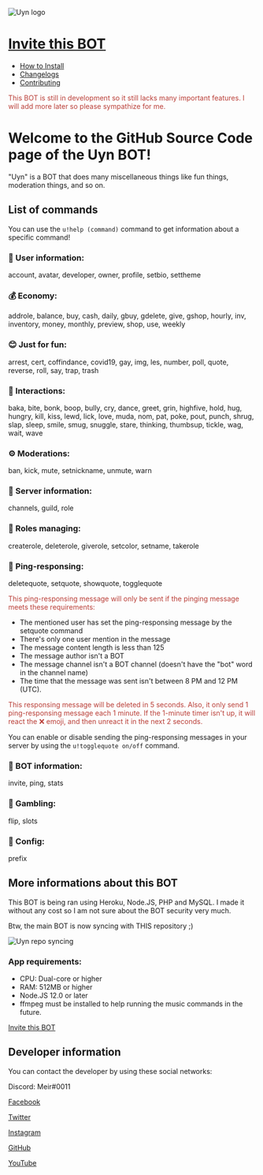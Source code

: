 ![Uyn logo](https://i.imgur.com/ZUlHOwY.png)

# [Invite this BOT](https://discord.com/oauth2/authorize?client_id=850900162930802729&scope=bot&permissions=271707254)

* [How to Install](https://www.github.com/LilShieru/Uyn/blob/master/INSTALL.md)
* [Changelogs](https://www.github.com/LilShieru/Uyn/blob/master/CHANGELOGS.md)
* [Contributing](https://www.github.com/LilShieru/Uyn/blob/master/CONTRIBUTING.md)

<span style="color:#ba3f38">This BOT is still in development so it still lacks many important features. I will add more later so please sympathize for me.</span>

# Welcome to the GitHub Source Code page of the Uyn BOT!

"Uyn" is a BOT that does many miscellaneous things like fun things, moderation things, and so on.

## List of commands
You can use the `u!help (command)` command to get information about a specific command!

### 👥 User information:
account, avatar, developer, owner, profile, setbio, settheme

### 💰 Economy:
addrole, balance, buy, cash, daily, gbuy, gdelete, give, gshop, hourly, inv, inventory, money, monthly, preview, shop, use, weekly

### 😊 Just for fun:
arrest, cert, coffindance, covid19, gay, img, les, number, poll, quote, reverse, roll, say, trap, trash

### 👋 Interactions:
baka, bite, bonk, boop, bully, cry, dance, greet, grin, highfive, hold, hug, hungry, kill, kiss, lewd, lick, love, muda, nom, pat, poke, pout, punch, shrug, slap, sleep, smile, smug, snuggle, stare, thinking, thumbsup, tickle, wag, wait, wave

### ⚙️ Moderations:
ban, kick, mute, setnickname, unmute, warn

### 🚩 Server information:
channels, guild, role

### 📜 Roles managing:
createrole, deleterole, giverole, setcolor, setname, takerole

### 💬 Ping-responsing:
deletequote, setquote, showquote, togglequote

<span style="color:#ba3f38">This ping-responsing message will only be sent if the pinging message meets these requirements:</span>
  * The mentioned user has set the ping-responsing message by the setquote command
  * There's only one user mention in the message
  * The message content length is less than 125
  * The message author isn't a BOT
  * The message channel isn't a BOT channel (doesn't have the "bot" word in the channel name)
  * The time that the message was sent isn't between 8 PM and 12 PM (UTC).

<span style="color:#ba3f38">This responsing message will be deleted in 5 seconds. Also, it only send 1 ping-responsing message each 1 minute. If the 1-minute timer isn't up, it will react the ❌ emoji, and then unreact it in the next 2 seconds.</span>

You can enable or disable sending the ping-responsing messages in your server by using the `u!togglequote on/off` command.

### 🤖 BOT information:
invite, ping, stats

### 🎲 Gambling:
flip, slots

### 👋 Config:
prefix

## More informations about this BOT
This BOT is being ran using Heroku, Node.JS, PHP and MySQL. I made it without any cost so I am not sure about the BOT security very much.

Btw, the main BOT is now syncing with THIS repository ;)

![Uyn repo syncing](https://i.imgur.com/v2PUXCW.png)

### App requirements:

* CPU: Dual-core or higher
* RAM: 512MB or higher
* Node.JS 12.0 or later
* ffmpeg must be installed to help running the music commands in the future.

[Invite this BOT](https://discord.com/oauth2/authorize?client_id=850900162930802729&scope=bot&permissions=271707254)

## Developer information
You can contact the developer by using these social networks:

Discord: Meir#0011

[Facebook](https://www.facebook.com/Yonaka12)

[Twitter](https://www.twitter.com/reallynotciel)

[Instagram](https://www.instagram.com/reallynotciel)

[GitHub](https://www.github.com/LilShieru)

[YouTube](https://www.youtube.com/c/yutorimegami)
